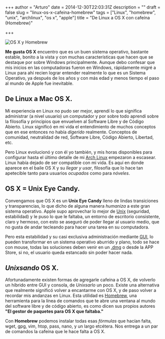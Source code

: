 +++
author = "Arturo"
date = 2014-12-30T22:03:31Z
description = ""
draft = false
slug = "linux-os-x-cafeina-homebrew"
tags = ["Linux", "homebrew", "unix", "archlinux", "os x", "apple"]
title = "De Linux a OS X con cafeína (Homebrew)"

+++

![OS X y Homebrew](/content/images/2014/12/homebrew-os-x-unix.png)

**Me gusta OS X** encuentro que es un buen sistema operativo, bastante estable, bonito a la vista y con muchas características que hacen que se destaque por sobre Windows principalmente. Aunque debo confesar que mis inicios en las computadoras fueron en Windows, rápidamente migré a Linux para ahí recien lograr entender realmente lo que es un Sistema Operativo, ya después de los años y con más edad y menos tiempo el paso al mundo de Apple fue inevitable.

## De Linux a Mac OS X.
Mi experiencia en Linux no pudo ser mejor, aprendí lo que significa administrar (a nivel usuario) un computador y por sobre todo aprendí sobre la filosofía y principios que envuelven al Software Libre y de Código Abierto. Linux significó en mi vida el entendimiento de muchos conceptos que en ese entonces no había *digerido* realmente. Conceptos de comunidad, neutralidad de red, Software Libre, Código Abierto, Libertad, etc.

Pero Linux evolucionó y con él yo también, y mis horas disponibles para configurar hasta el último detalle de mi [Arch Linux](https://www.archlinux.org/) empezaron a escasear. Linux había dejado de ser compatible con mi vida. Es aquí en donde aparece en el baile OS X y su *llegar y usar*, filosofía que lo hace tan apetecible tanto para usuarios *ocupados* como para *nóveles*.

## OS X = Unix Eye Candy.
Convengamos que OS X es un **Unix Eye Candy** lleno de lindas transiciones y transparencias, lo que dicho de alguna manera *humaniza* a este gran sistema operativo. Apple supo aprovechar lo mejor de [Unix](https://es.wikipedia.org/wiki/Unix) (seguridad, estabilidad) y le puso lo que le faltaba, un entorno de escritorio consistente, claro y hermoso, con esto se aseguró de poder llegar al usuario medio, que no gusta de andar tecleando para hacer una tarea en su computadora.

Pero esta estabilidad y su casi exclusiva administración mediante [GUI](https://es.wikipedia.org/wiki/Interfaz_gr%C3%A1fica_de_usuario), lo pueden transformar en un sistema operativo aburrido y plano, todo se hace con mouse, todas las soluciones deben venir en un [.dmg](http://en.wikipedia.org/wiki/Apple_Disk_Image) o desde la APP Store, si no, el usuario queda estancado sin poder hacer nada.

## *Unixsando* OS X.
Afortunadamente existen formas de agregarle cafeína a OS X, de volverlo un híbrido entre GUI y consola, de *Unixsarlo* un poco. Existe una alternativa que realmente significó volver a encantarme con OS X, y de paso volver a recordar mis andanzas en Linux. Esta utilidad es [Homebrew][1], una herramienta para la línea de comandos que te abre una ventana al mundo del software libre y de código abierto, es como dicen sus propios autores **"El gestor de paquetes para OS X que faltaba."**

Con **Homebrew** podemos instalar todas esas *fórmulas* que hacían falta, wget, gpg, vim, htop, pass, nano, y un largo etcétera. Nos entrega a un par de comandos la cafeína que le hace falta a OS X.


  [1]: https://brew.sh/index_es.html "Brew"
